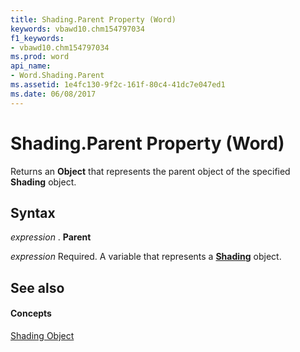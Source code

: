 ```yaml
---
title: Shading.Parent Property (Word)
keywords: vbawd10.chm154797034
f1_keywords:
- vbawd10.chm154797034
ms.prod: word
api_name:
- Word.Shading.Parent
ms.assetid: 1e4fc130-9f2c-161f-80c4-41dc7e047ed1
ms.date: 06/08/2017
---
```



# Shading.Parent Property (Word)

Returns an  **Object** that represents the parent object of the specified **Shading** object.


## Syntax

 _expression_ . **Parent**

 _expression_ Required. A variable that represents a **[Shading](shading-object-word.md)** object.


## See also


#### Concepts


[Shading Object](shading-object-word.md)

